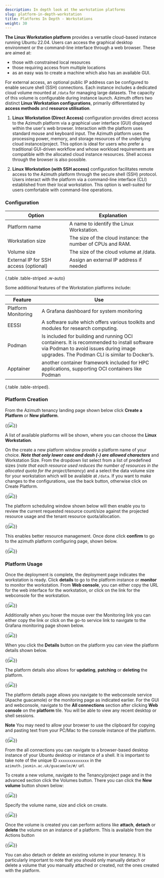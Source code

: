 ```yaml
---
description: In depth look at the workstation platforms
slug: platform-in-depth-workstation
title: Platforms In Depth - Workstations
weight: 30
---
```


**The Linux Workstation platform** provides a versatile cloud-based instance running Ubuntu 22.04. Users can access the graphical desktop environment or the command-line interface through a web browser. These are aimed at:

- those with constrained local resources
- those requiring access from multiple locations
- as an easy was to create a machine which also has an available GUI.

For external access, an optional public IP address can be configured to enable secure shell (SSH) connections. Each instance includes a dedicated cloud volume mounted at `/data` for managing large datasets. The capacity of this volume is configurable during instance launch.
Azimuth offers two distinct **Linux Workstation configurations**, primarily differentiated by **access methods** and **resource utilisation**.

1. **Linux Workstation (Direct Access)** configuration provides direct access to the Azimuth platform via a graphical user interface (GUI) displayed within the user's web browser.
Interaction with the platform uses standard mouse and keyboard input. The Azimuth platform uses the processing power, memory, and storage resources of the underlying cloud instance/project. This option is ideal for users who prefer a traditional GUI-driven workflow and whose workload requirements are compatible with the allocated cloud instance resources. Shell access through the browser is also possible.

1. **Linux Workstation (with SSH access)** configuration facilitates remote access to the Azimuth platform through the secure shell (SSH) protocol. Users interact with the platform via a command-line interface (CLI) established from their local workstation. This option is well-suited for users comfortable with command-line operations.

### Configuration

**Option** | **Explanation**
---|---
Platform name | A name to identify the Linux Workstation.
Workstation size | The size of the cloud instance: the number of CPUs and RAM.
Volume size | The size of the cloud volume at /data.
External IP for SSH access (optional) |  Assign an external IP address if needed |
{.table .table-striped .w-auto}

Some additional features of the Workstation platforms include:

**Feature** | **Use**
---|---
Platform Monitoring | A Grafana dashboard for system monitoring
EESSI | A software suite which offers various toolkits and modules for research computing.
Podman | Is included for building and running OCI containers. It is recommended to install software via Podman to avoid issues during image upgrades. The Podman CLI is similar to Docker’s.
Apptainer | another container framework included for HPC applications, supporting OCI containers like Podman
{.table .table-striped}.

### Platform Creation

From the Azimuth tenancy landing page shown below click **Create a Platform** or **New platform**.

{{<image src="img/docs/platform-in-depth-workstation/azimuth-tenancy-platform-landing-page.png" caption="Platform landing page" wrapper="col-12 mx-auto text-center">}}

A list of available platforms will be shown, where you can choose the **Linux Workstation**.

On the create a new platform window provide a platform name of your choice. ***Note that only lower case and dash (-) are allowed characters*** and Workstation Size.
From the dropdown list select from a list of predefined sizes (*note that each resource used reduces the number of resources in the allocated quota for the project/tenancy*) and a select
the data volume size for your workstation which will be available at `/data`. If you want to make changes to the configurations, use the back button, otherwise click on Create Platform.


{{<image src="img/docs/platform-in-depth-workstation/new-work-station.png" caption="New work station" wrapper="col-9 mx-auto text-center">}}

The platform scheduling window shown below will then enable you to review the current requested resource count/size against the projected resource usage and the tenant resource quota/allocation.

{{<image src="img/docs/platform-in-depth-workstation/Azimuth-platform-resource.png" caption="Platform Scheduling" wrapper="col-6 mx-auto text-center">}}

This enables better resource management. Once done click **confirm** to go to the azimuth platform configuring page, shown below.

{{<image src="img/docs/platform-in-depth-workstation/Azimuth-configuring-page.png" caption="Platform in configuring state" wrapper="col-6 mx-auto text-center">}}

### Platform Usage

Once the deployment is complete, the deployment page indicates the workstation is ready. Click **details** to go to the platform instance or **monitor** to monitor the workstation. From  **Web console**, you can either copy the URL for the web interface for the workstation, or click on the link for the webconsole for the workstation.

{{<image src="img/docs/platform-in-depth-workstation/platform-ready-state.png" caption="Platform in ready state" wrapper="col-10 mx-auto text-center">}}

Additionally when you hover the mouse over the Monitoring link you can either copy the link or click on the go-to service link to navigate to the Grafana monitoring page shown below.

{{<image src="img/docs/platform-in-depth-workstation/Azimuth-monitoring-Page.png" caption="Monitoring" wrapper="col-12 mx-auto text-center">}}

When you click the **Details** button on the platform you can view the platform details shown below.

{{<image src="img/docs/platform-in-depth-workstation/Azimuth-platform-details-Page.png" caption="Platform details" wrapper="col-11 mx-auto text-center">}}

The platform details also allows for **updating**, **patching** or **deleting** the platform.

{{<image src="img/docs/platform-in-depth-workstation/Azimuth-update-platform-Page.png" caption="Platform update pop up" wrapper="col-9 mx-auto text-center">}}

The platform details page allows you navigate to the webconsole service (Apache guacamole) or the monitoring page as indicated earlier. For the GUI and webconsole, navigate to the **All connections** section after clicking **Web console** on the **platform** tile. You will be able to view any recent desktop or shell sessions. 

**Note** You may need to allow your browser to use the clipboard for copying and pasting text from your PC/Mac to the console instance of the platform.

{{<image src="img/docs/platform-in-depth-workstation/azimuth-all-connections-page.png" caption="All connections" wrapper="col-10 mx-auto text-center">}}

From the all connections you can navigate to a browser-based desktop instance of your Ubuntu desktop or instance of a shell. It is important to take note of the unique ID `xxxxxxxxxxxxxx` in the `azimuth.jasmin.ac.uk/guacamole/#/` url.

To create a new volume, navigate to the Tenancy/project page and in the advanced section click the Volumes button.
There you can click the **New volume** button shown below:

  {{<image src="img/docs/platform-in-depth-workstation/azimuth-new-volume-page.png" caption="New volume" wrapper="col-14 mx-auto text-center">}}

Specify the volume name, size and click on create.

{{<image src="img/docs/platform-in-depth-workstation/azimuth-volume-name-page.png" caption="New volume name" wrapper="col-6 mx-auto text-center">}}

Once the volume is created you can perform actions like **attach**, **detach** or **delete** the volume on an instance of a platform. This is available from the Actions button
  
{{<image src="img/docs/platform-in-depth-workstation/azimuth-attach-volume-page.png" caption="Attatch, delete or detach a volume" wrapper="col-6 mx-auto text-center">}}

You can also detach or delete an existing volume in your tenancy. It is particularly important to note that you should only manually detach or delete a volume that you manually attached or created, not the ones created with the platform.
